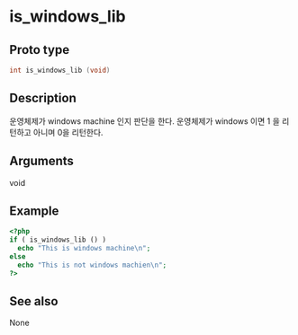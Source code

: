# is_windows_lib

## Proto type

```c
int is_windows_lib (void)
```

## Description

운영체제가 windows machine 인지 판단을 한다. 운영체제가 windows 이면 1 을 리턴하고 아니며 0을 리턴한다.

## Arguments

void

## Example

```php
<?php
if ( is_windows_lib () )
  echo "This is windows machine\n";
else
  echo "This is not windows machien\n";
?>
```

## See also
None

